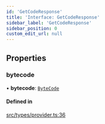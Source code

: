 ```yaml
---
id: 'GetCodeResponse'
title: 'Interface: GetCodeResponse'
sidebar_label: 'GetCodeResponse'
sidebar_position: 0
custom_edit_url: null
---
```


## Properties

### bytecode

• **bytecode**: [`ByteCode`](../modules.md#bytecode)

#### Defined in

[src/types/provider.ts:36](https://github.com/0xs34n/starknet.js/blob/v5.5.0/src/types/provider.ts#L36)
